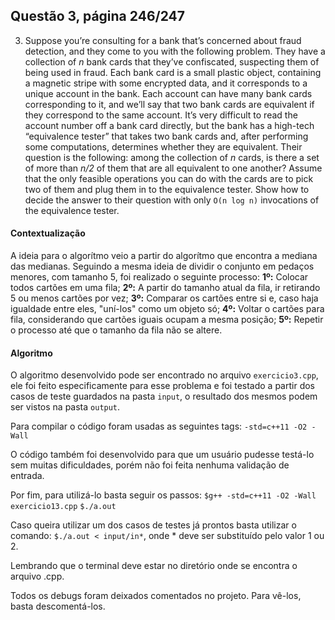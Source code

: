 ## Questão 3, página 246/247

3. Suppose you’re consulting for a bank that’s concerned about fraud detection, and they come to you with the following problem. They have a collection of _n_ bank cards that they’ve confiscated, suspecting them of being used in fraud. Each bank card is a small plastic object, containing a magnetic stripe with some encrypted data, and it corresponds to a unique account in the bank. Each account can have many bank cards corresponding to it, and we’ll say that two bank cards are equivalent if they correspond to the same account. 
It’s very difficult to read the account number off a bank card directly, but the bank has a high-tech “equivalence tester” that takes two bank cards and, after performing some computations, determines whether they are equivalent. 
Their question is the following: among the collection of _n_ cards, is there a set of more than _n/2_ of them that are all equivalent to one another? Assume that the only feasible operations you can do with the cards are to pick two of them and plug them in to the equivalence tester. Show how to decide the answer to their question with only ```O(n log n)``` invocations of the equivalence tester.

#### Contextualização
A ideia para o algorítmo veio a partir do algorítmo que encontra a mediana das medianas. Seguindo a mesma ideia de dividir o conjunto em pedaços menores, com tamanho 5, foi realizado o seguinte processo:
**1º:** Colocar todos cartões em uma fila;
**2º:** A partir do tamanho atual da fila, ir retirando 5 ou menos cartões por vez;
**3º:** Comparar os cartões entre si e, caso haja igualdade entre eles, "uní-los" como um objeto só;
**4º:** Voltar o cartões para fila, considerando que cartões iguais ocupam a mesma posição;
**5º:** Repetir o processo até que o tamanho da fila não se altere.

#### Algoritmo
O algoritmo desenvolvido pode ser encontrado no arquivo ```exercicio3.cpp```, ele foi feito especificamente para esse problema e foi testado a partir dos casos de teste guardados na pasta ```input```, o resultado dos mesmos podem ser vistos na pasta ```output```.

Para compilar o código foram usadas as seguintes tags:
```-std=c++11 -O2 -Wall```

O código também foi desenvolvido para que um usuário pudesse testá-lo sem muitas dificuldades, porém não foi feita nenhuma validação de entrada.

Por fim, para utilizá-lo basta seguir os passos:
```$g++ -std=c++11 -O2 -Wall exercicio13.cpp```
```$./a.out```

Caso queira utilizar um dos casos de testes já prontos basta utilizar o comando:
```$./a.out < input/in*```, onde * deve ser substituído pelo valor 1 ou 2.

Lembrando que o terminal deve estar no diretório onde se encontra o arquivo .cpp.

Todos os debugs foram deixados comentados no projeto. Para vê-los, basta descomentá-los.